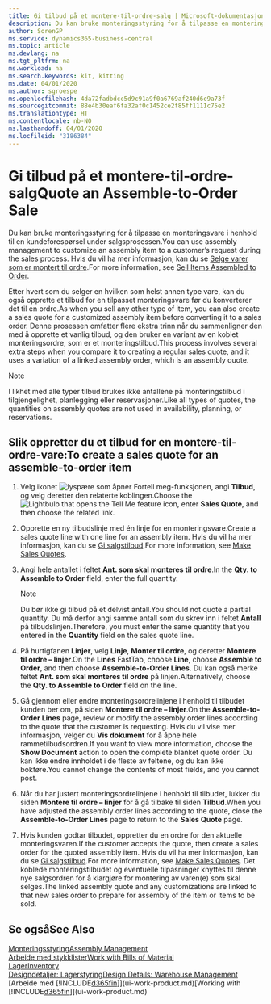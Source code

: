 ```yaml
---
title: Gi tilbud på et montere-til-ordre-salg | Microsoft-dokumentasjon
description: Du kan bruke monteringsstyring for å tilpasse en monteringsvare i henhold til en kundeforespørsel under salgsprosessen.
author: SorenGP
ms.service: dynamics365-business-central
ms.topic: article
ms.devlang: na
ms.tgt_pltfrm: na
ms.workload: na
ms.search.keywords: kit, kitting
ms.date: 04/01/2020
ms.author: sgroespe
ms.openlocfilehash: 4da72fadbdcc5d9c91a9f0a6769af240d6c9a73f
ms.sourcegitcommit: 88e4b30eaf6fa32af0c1452ce2f85ff1111c75e2
ms.translationtype: HT
ms.contentlocale: nb-NO
ms.lasthandoff: 04/01/2020
ms.locfileid: "3186384"
---
```

# <a name="quote-an-assemble-to-order-sale"></a><span data-ttu-id="7fa48-103">Gi tilbud på et montere-til-ordre-salg</span><span class="sxs-lookup"><span data-stu-id="7fa48-103">Quote an Assemble-to-Order Sale</span></span>
<span data-ttu-id="7fa48-104">Du kan bruke monteringsstyring for å tilpasse en monteringsvare i henhold til en kundeforespørsel under salgsprosessen.</span><span class="sxs-lookup"><span data-stu-id="7fa48-104">You can use assembly management to customize an assembly item to a customer’s request during the sales process.</span></span> <span data-ttu-id="7fa48-105">Hvis du vil ha mer informasjon, kan du se [Selge varer som er montert til ordre](assembly-how-to-sell-items-assembled-to-order.md).</span><span class="sxs-lookup"><span data-stu-id="7fa48-105">For more information, see [Sell Items Assembled to Order](assembly-how-to-sell-items-assembled-to-order.md).</span></span>  

<span data-ttu-id="7fa48-106">Etter hvert som du selger en hvilken som helst annen type vare, kan du også opprette et tilbud for en tilpasset monteringsvare før du konverterer det til en ordre.</span><span class="sxs-lookup"><span data-stu-id="7fa48-106">As when you sell any other type of item, you can also create a sales quote for a customized assembly item before converting it to a sales order.</span></span> <span data-ttu-id="7fa48-107">Denne prosessen omfatter flere ekstra trinn når du sammenligner den med å opprette et vanlig tilbud, og den bruker en variant av en koblet monteringsordre, som er et monteringstilbud.</span><span class="sxs-lookup"><span data-stu-id="7fa48-107">This process involves several extra steps when you compare it to creating a regular sales quote, and it uses a variation of a linked assembly order, which is an assembly quote.</span></span>

> [!NOTE]  
>  <span data-ttu-id="7fa48-108">I likhet med alle typer tilbud brukes ikke antallene på monteringstilbud i tilgjengelighet, planlegging eller reservasjoner.</span><span class="sxs-lookup"><span data-stu-id="7fa48-108">Like all types of quotes, the quantities on assembly quotes are not used in availability, planning, or reservations.</span></span>  

## <a name="to-create-a-sales-quote-for-an-assemble-to-order-item"></a><span data-ttu-id="7fa48-109">Slik oppretter du et tilbud for en montere-til-ordre-vare:</span><span class="sxs-lookup"><span data-stu-id="7fa48-109">To create a sales quote for an assemble-to-order item</span></span>  
1.  <span data-ttu-id="7fa48-110">Velg ikonet ![lyspære som åpner Fortell meg-funksjonen](media/ui-search/search_small.png "Fortell hva du vil gjøre"), angi **Tilbud**, og velg deretter den relaterte koblingen.</span><span class="sxs-lookup"><span data-stu-id="7fa48-110">Choose the ![Lightbulb that opens the Tell Me feature](media/ui-search/search_small.png "Tell me what you want to do") icon, enter **Sales Quote**, and then choose the related link.</span></span>  
2.  <span data-ttu-id="7fa48-111">Opprette en ny tilbudslinje med én linje for en monteringsvare.</span><span class="sxs-lookup"><span data-stu-id="7fa48-111">Create a sales quote line with one line for an assembly item.</span></span> <span data-ttu-id="7fa48-112">Hvis du vil ha mer informasjon, kan du se [Gi salgstilbud](sales-how-make-offers.md).</span><span class="sxs-lookup"><span data-stu-id="7fa48-112">For more information, see [Make Sales Quotes](sales-how-make-offers.md).</span></span>  
3.  <span data-ttu-id="7fa48-113">Angi hele antallet i feltet **Ant. som skal monteres til ordre**.</span><span class="sxs-lookup"><span data-stu-id="7fa48-113">In the **Qty. to Assemble to Order** field, enter the full quantity.</span></span>

    > [!NOTE]  
    >  <span data-ttu-id="7fa48-114">Du bør ikke gi tilbud på et delvist antall.</span><span class="sxs-lookup"><span data-stu-id="7fa48-114">You should not quote a partial quantity.</span></span> <span data-ttu-id="7fa48-115">Du må derfor angi samme antall som du skrev inn i feltet **Antall** på tilbudslinjen.</span><span class="sxs-lookup"><span data-stu-id="7fa48-115">Therefore, you must enter the same quantity that you entered in the **Quantity** field on the sales quote line.</span></span>  

4.  <span data-ttu-id="7fa48-116">På hurtigfanen **Linjer**, velg **Linje**, **Monter til ordre**, og deretter **Montere til ordre – linjer**.</span><span class="sxs-lookup"><span data-stu-id="7fa48-116">On the **Lines** FastTab, choose **Line**, choose **Assemble to Order**, and then choose **Assemble-to-Order Lines**.</span></span> <span data-ttu-id="7fa48-117">Du kan også merke feltet **Ant. som skal monteres til ordre** på linjen.</span><span class="sxs-lookup"><span data-stu-id="7fa48-117">Alternatively, choose the **Qty. to Assemble to Order** field on the line.</span></span>  
5.  <span data-ttu-id="7fa48-118">Gå gjennom eller endre monteringsordrelinjene i henhold til tilbudet kunden ber om, på siden **Montere til ordre – linjer**.</span><span class="sxs-lookup"><span data-stu-id="7fa48-118">On the **Assemble-to-Order Lines** page, review or modify the assembly order lines according to the quote that the customer is requesting.</span></span> <span data-ttu-id="7fa48-119">Hvis du vil vise mer informasjon, velger du **Vis dokument** for å åpne hele rammetilbudsordren.</span><span class="sxs-lookup"><span data-stu-id="7fa48-119">If you want to view more information, choose the **Show Document** action to open the complete blanket quote order.</span></span> <span data-ttu-id="7fa48-120">Du kan ikke endre innholdet i de fleste av feltene, og du kan ikke bokføre.</span><span class="sxs-lookup"><span data-stu-id="7fa48-120">You cannot change the contents of most fields, and you cannot post.</span></span>  
6.  <span data-ttu-id="7fa48-121">Når du har justert monteringsordrelinjene i henhold til tilbudet, lukker du siden **Montere til ordre – linjer** for å gå tilbake til siden **Tilbud**.</span><span class="sxs-lookup"><span data-stu-id="7fa48-121">When you have adjusted the assembly order lines according to the quote, close the **Assemble-to-Order Lines** page to return to the **Sales Quote** page.</span></span>  
7.  <span data-ttu-id="7fa48-122">Hvis kunden godtar tilbudet, oppretter du en ordre for den aktuelle monteringsvaren.</span><span class="sxs-lookup"><span data-stu-id="7fa48-122">If the customer accepts the quote, then create a sales order for the quoted assembly item.</span></span> <span data-ttu-id="7fa48-123">Hvis du vil ha mer informasjon, kan du se [Gi salgstilbud](sales-how-make-offers.md).</span><span class="sxs-lookup"><span data-stu-id="7fa48-123">For more information, see [Make Sales Quotes](sales-how-make-offers.md).</span></span> <span data-ttu-id="7fa48-124">Det koblede monteringstilbudet og eventuelle tilpasninger knyttes til denne nye salgsordren for å klargjøre for montering av varen(e) som skal selges.</span><span class="sxs-lookup"><span data-stu-id="7fa48-124">The linked assembly quote and any customizations are linked to that new sales order to prepare for assembly of the item or items to be sold.</span></span>  

## <a name="see-also"></a><span data-ttu-id="7fa48-125">Se også</span><span class="sxs-lookup"><span data-stu-id="7fa48-125">See Also</span></span>  
[<span data-ttu-id="7fa48-126">Monteringsstyring</span><span class="sxs-lookup"><span data-stu-id="7fa48-126">Assembly Management</span></span>](assembly-assemble-items.md)  
[<span data-ttu-id="7fa48-127">Arbeide med stykklister</span><span class="sxs-lookup"><span data-stu-id="7fa48-127">Work with Bills of Material</span></span>](inventory-how-work-BOMs.md)  
[<span data-ttu-id="7fa48-128">Lager</span><span class="sxs-lookup"><span data-stu-id="7fa48-128">Inventory</span></span>](inventory-manage-inventory.md)  
[<span data-ttu-id="7fa48-129">Designdetaljer: Lagerstyring</span><span class="sxs-lookup"><span data-stu-id="7fa48-129">Design Details: Warehouse Management</span></span>](design-details-warehouse-management.md)  
<span data-ttu-id="7fa48-130">[Arbeide med [!INCLUDE[d365fin](includes/d365fin_md.md)]](ui-work-product.md)</span><span class="sxs-lookup"><span data-stu-id="7fa48-130">[Working with [!INCLUDE[d365fin](includes/d365fin_md.md)]](ui-work-product.md)</span></span>
